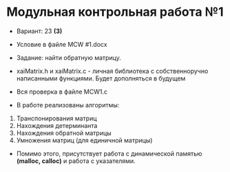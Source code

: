 # Модульная контрольная работа №1

- Вариант: 23 **(3)**
- Условие в файле MCW #1.docx
- Задание: найти обратную матрицу.

- xaiMatrix.h и xaiMatrix.c - личная библиотека с собственноручно написанными функциями. Будет дополняться в будущем
- Вся проверка в файле MCW1.c
- В работе реализованы алгоритмы:
1. Транспонирования матриц
2. Нахождения детерминанта
3. Нахождения обратной матрицы
4. Умножения матриц (для единичной матрицы)
- Помимо этого, присутствует работа с динамической памятью **(malloc, calloc)** и работа с указателями.
